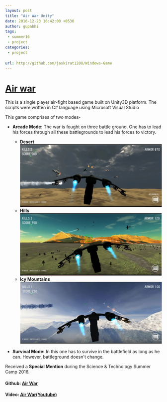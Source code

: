 ```yaml
---
layout: post
title: "Air War Unity"
date: 2016-12-23 16:42:00 +0530
author: gupabhi	 
tags: 
 - summer16
 - project
categories:
 - project
 
url: http://github.com/jaskirat1208/Windows-Game
---
```


# [Air war](http://github.com/jaskirat1208/Windows-Game)

This is a single player air-fight based game built on Unity3D platform. The scripts were written in C# language using Microsoft Visual Studio

This game comprises of two modes-
* **Arcade Mode:** The war is fought on three battle ground. One has to lead his forces through all these battlegrounds to lead his forces to victory.
	* **Desert**
		![](https://github.com/JitenDhawan/Windows-Game/blob/master/p1.PNG)
	* **Hills**
		![](https://github.com/JitenDhawan/Windows-Game/blob/master/p2.PNG)
	* **Icy Mountains**
		![](https://github.com/JitenDhawan/Windows-Game/blob/master/p3.PNG?raw=true)

* **Survival Mode:** In this one has to survive in the battlefield as long as he can. However, battleground doesn't change.

Received a **Special Mention** during the Science & Technology Summer Camp 2016.

#### Github: [Air War](http://github.com/jaskirat1208/Windows-Game)
#### Video: [Air War(Youtube)](https://www.youtube.com/watch?v=MJNwBx_Hbhg)
